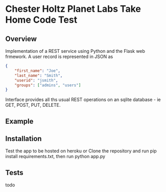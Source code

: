 Chester Holtz Planet Labs Take Home Code Test
============================================

## Overview

Implementation of a REST service using Python and the Flask web frmework. A user record is represented in JSON as 
```json
{
    "first_name": "Joe",
    "last_name": "Smith",
    "userid": "jsmith",
    "groups": ["admins", "users"]
}
```
Interface provides all ths usual REST operations on an sqlite database - ie GET, POST, PUT, DELETE.

## Example

## Installation

Test the app to be hosted on heroku
or
Clone the repository and run pip install requirements.txt, then run python app.py

## Tests

todo
